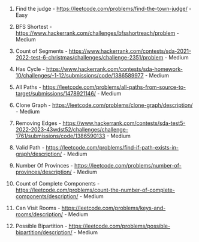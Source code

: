 1. Find the judge - https://leetcode.com/problems/find-the-town-judge/ - Easy

2. BFS Shortest - https://www.hackerrank.com/challenges/bfsshortreach/problem - Medium

3. Count of Segments - https://www.hackerrank.com/contests/sda-2021-2022-test-6-christmas/challenges/challenge-2351/problem - Medium

4. Has Cycle - https://www.hackerrank.com/contests/sda-homework-10/challenges/-1-12/submissions/code/1386589977 - Medium

5. All Paths - https://leetcode.com/problems/all-paths-from-source-to-target/submissions/1478921146/ - Medium

6. Clone Graph - https://leetcode.com/problems/clone-graph/description/ - Medium

7. Removing Edges - https://www.hackerrank.com/contests/sda-test5-2022-2023-43wdst52/challenges/challenge-1761/submissions/code/1386590133 - Medium

8. Valid Path - https://leetcode.com/problems/find-if-path-exists-in-graph/description/ - Medium

9. Number Of Provinces - https://leetcode.com/problems/number-of-provinces/description/ - Medium

10. Count of Complete Components - https://leetcode.com/problems/count-the-number-of-complete-components/description/ - Medium

11. Can Visit Rooms - https://leetcode.com/problems/keys-and-rooms/description/ - Medium

12. Possible Bipartition - https://leetcode.com/problems/possible-bipartition/description/ - Medium
